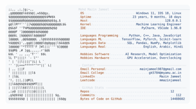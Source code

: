 <picture>
  <source srcset="https://raw.githubusercontent.com/mmazinjameel/mmazinjameel/main/dark_mode.svg?v=1755972767" media="(prefers-color-scheme: dark)">
  <img src="https://raw.githubusercontent.com/mmazinjameel/mmazinjameel/main/light_mode.svg?v=1755972767">
</picture>
